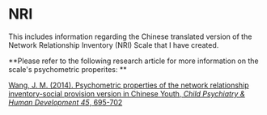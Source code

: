 # NRI
This includes information regarding the Chinese translated version of the Network Relationship Inventory (NRI) Scale that I have created. 



**Please refer to the following research article for more information on the scale's psychometric properites: **

[Wang, J. M. (2014). Psychometric properties of the network relationship inventory-social provision version in Chinese Youth, _Child Psychiatry & Human Development 45_, 695-702](https://scholar.google.com/citations?view_op=view_citation&hl=en&user=F3Rz0f0AAAAJ&sortby=pubdate&citation_for_view=F3Rz0f0AAAAJ:P5F9QuxV20EC)
